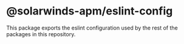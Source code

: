 # @solarwinds-apm/eslint-config

This package exports the eslint configuration used by the rest of the packages in this repository.
